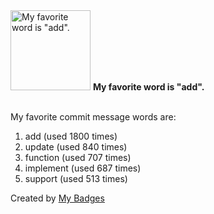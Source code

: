 <img src="https://my-badges.github.io/my-badges/favorite-word.png" alt="My favorite word is &quot;add&quot;." title="My favorite word is &quot;add&quot;." width="128">
<strong>My favorite word is &quot;add&quot;.</strong>
<br><br>

My favorite commit message words are:

1. add (used 1800 times)
2. update (used 840 times)
3. function (used 707 times)
4. implement (used 687 times)
5. support (used 513 times)


Created by <a href="https://github.com/my-badges/my-badges">My Badges</a>